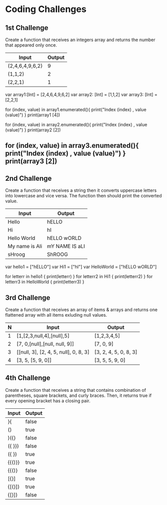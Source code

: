 # Coding Challenges

## 1st Challenge
Create a function that receives an integers array and returns the number that appeared only once.

| Input           | Output   |
| --------------- | -------- |
| (2,4,6,4,9,6,2) | 9        |
| (1,1,2)         | 2        |
| (2,2,1)         | 1        |

var array1:[Int] = [2,4,6,4,9,6,2]
var array2: [Int] = [1,1,2]
var array3: [Int] = [2,2,1]


for (index, value) in array1.enumerated(){
    print("Index \(index) , value \(value)")
}
print(array1 [4])

for (index, value) in array2.enumerated(){
    print("Index \(index) , value \(value)")
}
print(array2 [2])

for (index, value) in array3.enumerated(){
    print("Index \(index) , value \(value)")
}
print(array3 [2])
-------------------------------------------
## 2nd Challenge
Create a function that receives a string then it converts uppercase letters into lowercase and vice versa. The function then should print the converted value.

| Input          | Output         |
| -------------- | -------------- |
| Hello          | hELLO          |
| Hi             | hI             |
| Hello World    | hELLO wORLD    |
| My name is Ali | mY NAME IS aLI |
| sHroog         | ShROOG         |


var hello1 = ["hELLO"]
var Hi1 = ["hI"]
var HelloWorld = ["hELLO wORLD"]

for letterr in hello1 {
    print(letterr)
}
for letterr2 in Hi1 {
    print(letterr2)
}
for letterr3 in HelloWorld {
    print(letterr3)
}

## 3rd Challenge
Create a function that receives an array of items & arrays and returns one flattened array with all items exluding null values.

| N | Input                                 | Output                |
| - | ------------------------------------- | --------------------- |
| 1 | [1,[2,3,null,4],[null],5]             | [1,2,3,4,5]           |
| 2 | [7, 0,[null],[null, null, 9]]         | [7, 0, 9]             |
| 3 | [[null, 3], [2, 4, 5, null], 0, 8, 3] | [3, 2, 4, 5, 0, 8, 3] |
| 4 | [3, 5, [5, 9, 0]]                     | [3, 5, 5, 9, 0]       |


## 4th Challenge
Create a function that receives a string that contains combination of parentheses, square brackets, and curly braces. Then, it returns true if every opening bracket has a closing pair.

| Input    | Output |
| -------- | -------- |
| }{       | false    |
| ()       | true     |
| )({}     | false    |
| ({ }})   | false    |
| ({ })    | true     |
| {{()}}   | true     |
| {{()}    | false    |
| [{}]     | true     |
| {[(}])   | true     |
| {[}])    | false    |



